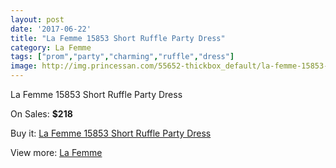 ```yaml
---
layout: post
date: '2017-06-22'
title: "La Femme 15853 Short Ruffle Party Dress"
category: La Femme
tags: ["prom","party","charming","ruffle","dress"]
image: http://img.princessan.com/55652-thickbox_default/la-femme-15853-short-ruffle-party-dress.jpg
---
```

La Femme 15853 Short Ruffle Party Dress

On Sales: **$218**
<a href="https://www.princessan.com/en/la-femme/25007-la-femme-15853-short-ruffle-party-dress.html"><amp-img layout="responsive" width="600" height="600" src="//img.princessan.com/55652-thickbox_default/la-femme-15853-short-ruffle-party-dress.jpg" alt="La Femme 15853 Short Ruffle Party Dress 0" /></a>

Buy it: [La Femme 15853 Short Ruffle Party Dress](https://www.princessan.com/en/la-femme/25007-la-femme-15853-short-ruffle-party-dress.html "La Femme 15853 Short Ruffle Party Dress")

View more: [La Femme](https://www.princessan.com/en/28-la-femme "La Femme")
